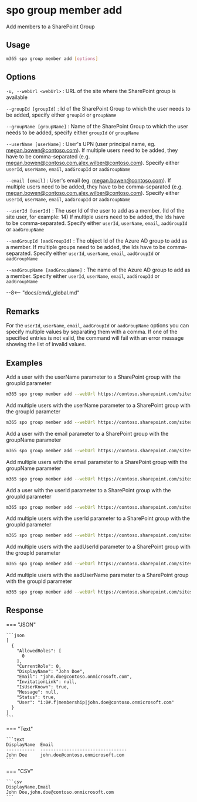 # spo group member add

Add members to a SharePoint Group

## Usage

```sh
m365 spo group member add [options]
```

## Options

`-u, --webUrl <webUrl>`
: URL of the site where the SharePoint group is available

`--groupId [groupId]`
: Id of the SharePoint Group to which the user needs to be added, specify either `groupId` or `groupName`

`--groupName [groupName]`
: Name of the SharePoint Group to which the user needs to be added, specify either `groupId` or `groupName`

`--userName [userName]`
: User's UPN (user principal name, eg. megan.bowen@contoso.com). If multiple users need to be added, they have to be comma-separated (e.g. megan.bowen@contoso.com,alex.wilber@contoso.com). Specify either `userId`, `userName`, `email`, `aadGroupId` or `aadGroupName`

`--email [email]`
: User's email (eg. megan.bowen@contoso.com). If multiple users need to be added, they have to be comma-separated (e.g. megan.bowen@contoso.com,alex.wilber@contoso.com). Specify either `userId`, `userName`, `email`, `aadGroupId` or `aadGroupName`

`--userId [userId]`
: The user Id of the user to add as a member. (Id of the site user, for example: 14) If multiple users need to be added, the Ids have to be comma-separated. Specify either `userId`, `userName`, `email`, `aadGroupId` or `aadGroupName`

`--aadGroupId [aadGroupId]`
: The object Id of the Azure AD group to add as a member. If multiple groups need to be added, the Ids have to be comma-separated. Specify either `userId`, `userName`, `email`, `aadGroupId` or `aadGroupName`

`--aadGroupName [aadGroupName]`
: The name of the Azure AD group to add as a member. Specify either `userId`, `userName`, `email`, `aadGroupId` or `aadGroupName`

--8<-- "docs/cmd/_global.md"

## Remarks

For the `userId`, `userName`, `email`, `aadGroupId` or `aadGroupName` options you can specify multiple values by separating them with a comma. If one of the specified entries is not valid, the command will fail with an error message showing the list of invalid values.

## Examples

Add a user with the userName parameter to a SharePoint group with the groupId parameter

```sh
m365 spo group member add --webUrl https://contoso.sharepoint.com/sites/SiteA --groupId 5 --userName "Alex.Wilber@contoso.com"
```

Add multiple users with the userName parameter to a SharePoint group with the groupId parameter

```sh
m365 spo group member add --webUrl https://contoso.sharepoint.com/sites/SiteA --groupId 5 --userName "Alex.Wilber@contoso.com, Adele.Vance@contoso.com"
```

Add a user with the email parameter to a SharePoint group with the groupName parameter

```sh
m365 spo group member add --webUrl https://contoso.sharepoint.com/sites/SiteA --groupName "Contoso Site Owners" --email "Alex.Wilber@contoso.com"
```

Add multiple users with the email parameter to a SharePoint group with the groupName parameter

```sh
m365 spo group member add --webUrl https://contoso.sharepoint.com/sites/SiteA --groupName "Contoso Site Owners" --email "Alex.Wilber@contoso.com, Adele.Vance@contoso.com"
```

Add a user with the userId parameter to a SharePoint group with the groupId parameter

```sh
m365 spo group member add --webUrl https://contoso.sharepoint.com/sites/SiteA --groupId 5 --userId 5
```

Add multiple users with the userId parameter to a SharePoint group with the groupId parameter

```sh
m365 spo group member add --webUrl https://contoso.sharepoint.com/sites/SiteA --groupId 5 --userId "5,12"
```

Add multiple users with the aadUserId parameter to a SharePoint group with the groupId parameter

```sh
m365 spo group member add --webUrl https://contoso.sharepoint.com/sites/SiteA --groupId 5 --aadUserId "56ca9023-3449-4e98-a96a-69e81a6f4983,a96c1755-8aec-4f4d-955f-08504510dc56"
```

Add multiple users with the aadUserName parameter to a SharePoint group with the groupId parameter

```sh
m365 spo group member add --webUrl https://contoso.sharepoint.com/sites/SiteA --groupId 5 --aadUserName "Azure group one, Azure group two"
```

## Response

=== "JSON"

    ```json
    [
      {
        "AllowedRoles": [
          0
        ],
        "CurrentRole": 0,
        "DisplayName": "John Doe",
        "Email": "john.doe@contoso.onmicrosoft.com",
        "InvitationLink": null,
        "IsUserKnown": true,
        "Message": null,
        "Status": true,
        "User": "i:0#.f|membership|john.doe@contoso.onmicrosoft.com"
      }
    ]
    ```

=== "Text"

    ```text
    DisplayName  Email
    -----------  ---------------------------------
    John Doe     john.doe@contoso.onmicrosoft.com
    ```

=== "CSV"

    ```csv
    DisplayName,Email
    John Doe,john.doe@contoso.onmicrosoft.com
    ```

